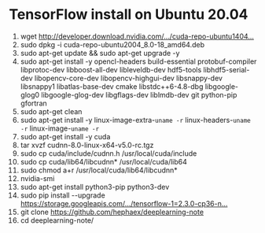 # TensorFlow install on Ubuntu 20.04

1. wget http://developer.download.nvidia.com/…/cuda-repo-ubuntu1404…
2. sudo dpkg -i cuda-repo-ubuntu2004_8.0-18_amd64.deb
3. sudo apt-get update && sudo apt-get upgrade -y
4. sudo apt-get install -y opencl-headers build-essential protobuf-compiler libprotoc-dev libboost-all-dev libleveldb-dev hdf5-tools libhdf5-serial-dev libopencv-core-dev libopencv-highgui-dev libsnappy-dev libsnappy1 libatlas-base-dev cmake libstdc++6-4.8-dbg libgoogle-glog0 libgoogle-glog-dev libgflags-dev liblmdb-dev git python-pip gfortran
5. sudo apt-get clean
6. sudo apt-get install -y linux-image-extra-`uname -r` linux-headers-`uname -r` linux-image-`uname -r`
7. sudo apt-get install -y cuda
8. tar xvzf cudnn-8.0-linux-x64-v5.0-rc.tgz
9. sudo cp cuda/include/cudnn.h /usr/local/cuda/include
10. sudo cp cuda/lib64/libcudnn* /usr/local/cuda/lib64
11. sudo chmod a+r /usr/local/cuda/lib64/libcudnn*
12. nvidia-smi
13. sudo apt-get install python3-pip python3-dev
14. sudo pip install --upgrade https://storage.googleapis.com/…/tensorflow-1=2.3.0-cp36-n…
15. git clone https://github.com/hephaex/deeplearning-note
16. cd deeplearning-note/


